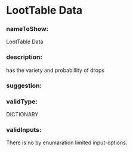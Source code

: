 

# LootTable Data



    


### nameToShow:
    
LootTable Data    


### description:
    
has the variety and probabillity of drops    


### suggestion:
    
    


### validType:
    
DICTIONARY    


### validInputs:
    
There is no by enumaration limited input-options.  

